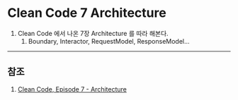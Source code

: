 
Clean Code 7 Architecture
==============
1. Clean Code 에서 나온 7장 Architecture 를 따라 해본다.
	1. Boundary, Interactor, RequestModel, ResponseModel...

------
## 참조
1. [Clean Code, Episode 7 - Architecture](http://www.cleancoders.com/codecast/clean-code-episode-7/show)